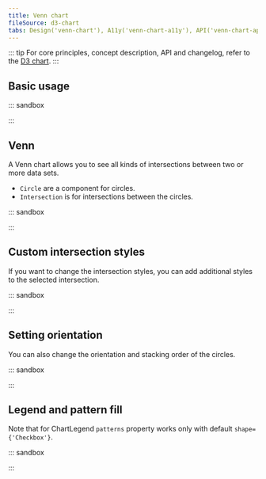```yaml
---
title: Venn chart
fileSource: d3-chart
tabs: Design('venn-chart'), A11y('venn-chart-a11y'), API('venn-chart-api'), Examples('venn-chart-d3-code'), Changelog('d3-chart-changelog')
---
```


::: tip
For core principles, concept description, API and changelog, refer to the [D3 chart](/data-display/d3-chart/d3-chart).
:::

## Basic usage

::: sandbox

<script lang="tsx">
  export Demo from 'stories/components/d3-chart/docs/examples/venn-chart/basic-usage.tsx';
</script>

:::

## Venn

A Venn chart allows you to see all kinds of intersections between two or more data sets.

- `Circle` are a component for circles.
- `Intersection` is for intersections between the circles.

::: sandbox

<script lang="tsx">
  export Demo from 'stories/components/d3-chart/docs/examples/venn-chart/venn.tsx';
</script>

:::

## Custom intersection styles

If you want to change the intersection styles, you can add additional styles to the selected intersection.

::: sandbox

<script lang="tsx">
  export Demo from 'stories/components/d3-chart/docs/examples/venn-chart/custom-intersection-styles.tsx';
</script>

:::

## Setting orientation

You can also change the orientation and stacking order of the circles.

::: sandbox

<script lang="tsx">
  export Demo from 'stories/components/d3-chart/docs/examples/venn-chart/setting-orientation.tsx';
</script>

:::

## Legend and pattern fill

Note that for ChartLegend `patterns` property works only with default `shape={'Checkbox'}`.

::: sandbox

<script lang="tsx">
  export Demo from 'stories/components/d3-chart/docs/examples/venn-chart/legend-and-pattern-fill.tsx';
</script>

:::